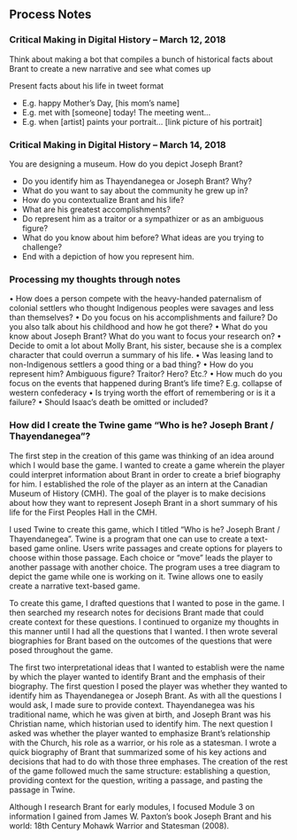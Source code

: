 
## Process Notes

### Critical Making in Digital History – March 12, 2018
Think about making a bot that compiles a bunch of historical facts about Brant to create a new narrative and see what comes up

Present facts about his life in tweet format
-	E.g. happy Mother’s Day, [his mom’s name]
-	E.g. met with [someone] today! The meeting went...
-	E.g. when [artist] paints your portrait… [link picture of his portrait]

### Critical Making in Digital History – March 14, 2018
You are designing a museum. How do you depict Joseph Brant?
-	Do you identify him as Thayendanegea or Joseph Brant? Why?
-	What do you want to say about the community he grew up in?
-	How do you contextualize Brant and his life?
-	What are his greatest accomplishments?
-	Do represent him as a traitor or a sympathizer or as an ambiguous figure?
-	What do you know about him before? What ideas are you trying to challenge?
-	End with a depiction of how you represent him.

### Processing my thoughts through notes
•	How does a person compete with the heavy-handed paternalism of colonial settlers who thought Indigenous peoples were savages and less than themselves?
•	Do you focus on his accomplishments and failure? Do you also talk about his childhood and how he got there? 
•	What do you know about Joseph Brant? What do you want to focus your research on?
•	Decide to omit a lot about Molly Brant, his sister, because she is a complex character that could overrun a summary of his life. 
•	Was leasing land to non-Indigenous settlers a good thing or a bad thing?
•	How do you represent him? Ambiguous figure? Traitor? Hero? Etc.?
•	How much do you focus on the events that happened during Brant’s life time? E.g. collapse of western confederacy
•	Is trying worth the effort of remembering or is it a failure?
•	Should Isaac’s death be omitted or included?

### How did I create the Twine game “Who is he? Joseph Brant / Thayendanegea”?

The first step in the creation of this game was thinking of an idea around which I would base the game. I wanted to create a game wherein the player could interpret information about Brant in order to create a brief biography for him. I established the role of the player as an intern at the Canadian Museum of History (CMH). The goal of the player is to make decisions about how they want to represent Joseph Brant in a short summary of his life for the First Peoples Hall in the CMH. 

I used Twine to create this game, which I titled “Who is he? Joseph Brant / Thayendanegea”. Twine is a program that one can use to create a text-based game online. Users write passages and create options for players to choose within those passage. Each choice or “move” leads the player to another passage with another choice. The program uses a tree diagram to depict the game while one is working on it. Twine allows one to easily create a narrative text-based game. 

To create this game, I drafted questions that I wanted to pose in the game. I then searched my research notes for decisions Brant made that could create context for these questions. I continued to organize my thoughts in this manner until I had all the questions that I wanted. I then wrote several biographies for Brant based on the outcomes of the questions that were posed throughout the game. 

The first two interpretational ideas that I wanted to establish were the name by which the player wanted to identify Brant and the emphasis of their biography. The first question I posed the player was whether they wanted to identify him as Thayendanegea or Joseph Brant. As with all the questions I would ask, I made sure to provide context. Thayendanegea was his traditional name, which he was given at birth, and Joseph Brant was his Christian name, which historian used to identify him. The next question I asked was whether the player wanted to emphasize Brant’s relationship with the Church, his role as a warrior, or his role as a statesman. I wrote a quick biography of Brant that summarized some of his key actions and decisions that had to do with those three emphases. The creation of the rest of the game followed much the same structure: establishing a question, providing context for the question, writing a passage, and pasting the passage in Twine. 

Although I research Brant for early modules, I focused Module 3 on information I gained from James W. Paxton’s book Joseph Brant and his world: 18th Century Mohawk Warrior and Statesman (2008). 
